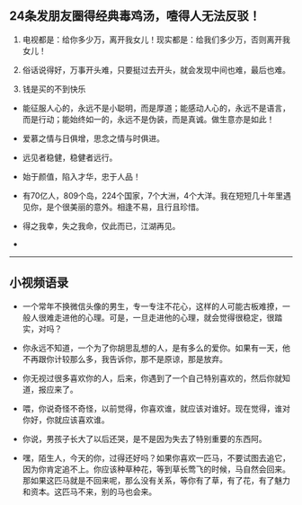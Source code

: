 


## 24条发朋友圈得经典毒鸡汤，噎得人无法反驳！

1. 电视都是：给你多少万，离开我女儿！现实都是：给我们多少万，否则离开我女儿！

2. 俗话说得好，万事开头难，只要挺过去开头，就会发现中间也难，最后也难。

2. 钱是买的不到快乐


- 能征服人心的，永远不是小聪明，而是厚道；能感动人心的，永远不是语言，而是行动；能始终如一的，永远不是伪装，而是真诚。做生意亦是如此！

- 爱慕之情与日俱增，思念之情与时俱进。

- 远见者稳健，稳健者远行。

- 始于颜值，陷入才华，忠于人品！

- 有70亿人，809个岛，224个国家，7个大洲，4个大洋。我在短短几十年里遇见你，是个很美丽的意外。相逢不易，且行且珍惜。

- 得之我幸，失之我命，仅此而已，江湖再见。

-

---

## 小视频语录

- 一个常年不换微信头像的男生，专一专注不花心，这样的人可能古板难撩，一般人很难走进他的心理。可是，一旦走进他的心理，就会觉得很稳定，很踏实，对吗？

- 你永远不知道，一个为了你胡思乱想的人，是有多么的爱你。如果有一天，他不再跟你计较那么多，我告诉你，那不是原谅，那是放弃。

- 你无视过很多喜欢你的人，后来，你遇到了一个自己特别喜欢的，然后你就知道，报应来了。

- 喂，你说奇怪不奇怪，以前觉得，你喜欢谁，就应该对谁好。现在觉得，谁对你好，你就应该喜欢谁。

- 你说，男孩子长大了以后还哭，是不是因为失去了特别重要的东西阿。

- 嘿，陌生人，今天的你，过得还好吗？如果你喜欢一匹马，不要试图去追它，因为你肯定追不上。你应该种草种花，等到草长莺飞的时候，马自然会回来。那如果这匹马就是不回来呢，那么没有关系，等你有了草，有了花，有了魅力和资本。这匹马不来，别的马也会来。
